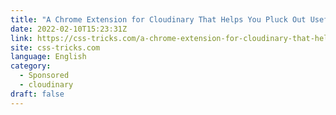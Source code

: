 ```yaml
---
title: "A Chrome Extension for Cloudinary That Helps You Pluck Out Useful Media URLs From Your Library Quickly"
date: 2022-02-10T15:23:31Z
link: https://css-tricks.com/a-chrome-extension-for-cloudinary-that-helps-you-pluck-out-useful-media-urls-from-your-library-quickly/?utm_medium=RSS&utm_source=news.12bit.vn
site: css-tricks.com
language: English
category:
  - Sponsored
  - cloudinary
draft: false
---
```

